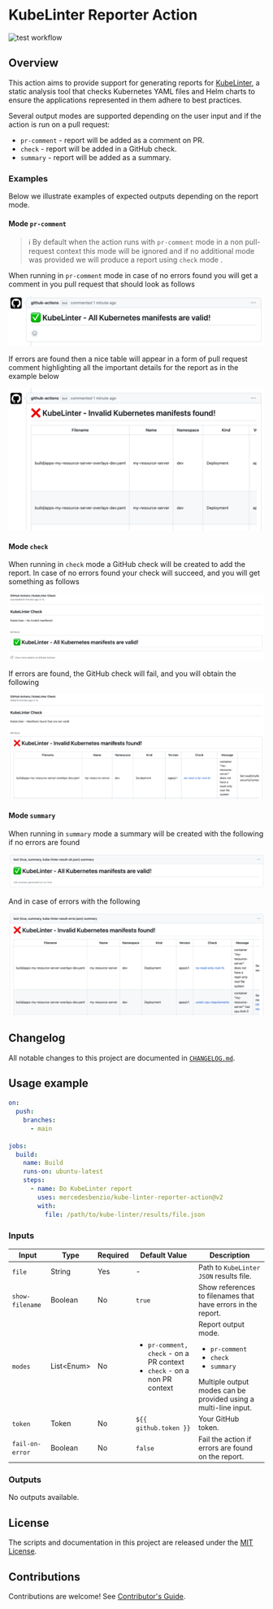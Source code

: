 [kube-linter]: https://github.com/stackrox/kube-linter
[test-badge]: https://github.com/mercedesbenzio/kube-linter-reporter-action/actions/workflows/test.yml/badge.svg

# KubeLinter Reporter Action

![test workflow][test-badge]

## Overview

This action aims to provide support for generating reports for [KubeLinter][kube-linter], a static analysis tool that
checks Kubernetes YAML files and Helm charts to ensure the applications represented in them adhere to best practices.

Several output modes are supported depending on the user input and if the action is run on a pull request:
- `pr-comment` - report will be added as a comment on PR.
- `check` - report will be added in a GitHub check.
- `summary` - report will be added as a summary.

### Examples

Below we illustrate examples of expected outputs depending on the report mode.

#### Mode `pr-comment`

> ℹ️ By default when the action runs with `pr-comment` mode in a non pull-request context this mode will be ignored and
> if no additional mode was provided we will produce a report using `check` mode .

When running in `pr-comment` mode in case of no errors found you will get a comment in you pull request that should look
as follows

![pr-comment-ok](docs/images/pr_comment_ok_example.png)

If errors are found then a nice table will appear in a form of pull request comment highlighting all the important
details for the report as in the example below

![pr-comment-error](docs/images/pr_comment_error_example.png)

#### Mode `check`

When running in `check` mode a GitHub check will be created to add the report. In case of no errors found your check
will succeed, and you will get something as follows

![check-ok](docs/images/check_ok_example.png)

If errors are found, the GitHub check will fail, and you will obtain the following

![check-error](docs/images/check_error_example.png)

#### Mode `summary`

When running in `summary` mode a summary will be created with the following if no errors are found

![summary-ok](docs/images/summary_ok_example.png)

And in case of errors with the following 

![summary-error](docs/images/summary_error_example.png)

## Changelog

All notable changes to this project are documented in [`CHANGELOG.md`](CHANGELOG.md).

## Usage example

```yaml
on:
  push:
    branches:
      - main

jobs:
  build:
    name: Build 
    runs-on: ubuntu-latest
    steps:
      - name: Do KubeLinter report
        uses: mercedesbenzio/kube-linter-reporter-action@v2
        with:
          file: /path/to/kube-linter/results/file.json
```

### Inputs

| Input           | Type         | Required | Default Value                                                                                 | Description                                                                                                                                         |
|-----------------|--------------|----------|-----------------------------------------------------------------------------------------------|-----------------------------------------------------------------------------------------------------------------------------------------------------|
| `file`          | String       | Yes      | -                                                                                             | Path to `KubeLinter` `JSON` results file.                                                                                                           |
| `show-filename` | Boolean      | No       | `true`                                                                                        | Show references to filenames that have errors in the report.                                                                                        |
| `modes`         | List\<Enum\> | No       | <ul><li>`pr-comment, check` - on a PR context</li><li>`check` - on a non PR context</li></ul> | Report output mode. <ul><li>`pr-comment`</li><li>`check`</li><li>`summary`</li></ul>Multiple output modes can be provided using a multi-line input. |
| `token`         | Token        | No       | `${{ github.token }}`                                                                         | Your GitHub token.                                                                                                                                  |
| `fail-on-error` | Boolean      | No       | `false`                                                                                       | Fail the action if errors are found on the report.                                                                                                  |

### Outputs

No outputs available.

## License

The scripts and documentation in this project are released under the [MIT License](LICENSE.md).

## Contributions

Contributions are welcome! See [Contributor's Guide](CONTRIBUTING.md).
